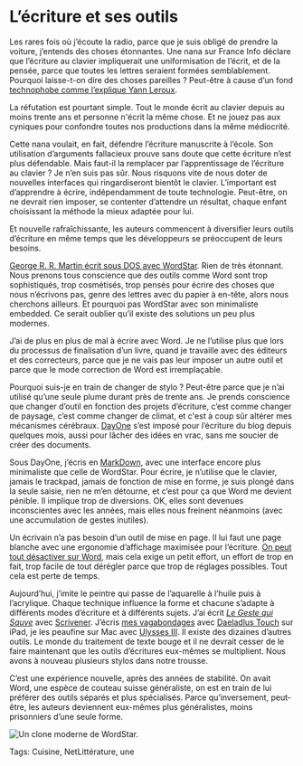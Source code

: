 # L’écriture et ses outils

Les rares fois où j’écoute la radio, parce que je suis obligé de prendre la voiture, j’entends des choses étonnantes. Une nana sur France Info déclare que l’écriture au clavier impliquerait une uniformisation de l’écrit, et de la pensée, parce que toutes les lettres seraient formées semblablement. Pourquoi laisse-t-on dire des choses pareilles ? Peut-être à cause d’un fond [technophobe comme l’explique Yann Leroux](http://psychologik.blogspot.fr/2014/05/36-millions-et-de-technophobes.html).<span id="more-35633"></span>

La réfutation est pourtant simple. Tout le monde écrit au clavier depuis au moins trente ans et personne n'écrit la même chose. Et ne jouez pas aux cyniques pour confondre toutes nos productions dans la même médiocrité.

Cette nana voulait, en fait, défendre l’écriture manuscrite à l’école. Son utilisation d’arguments fallacieux prouve sans doute que cette écriture n’est plus défendable. Mais faut-il la remplacer par l’apprentissage de l’écriture au clavier ? Je n’en suis pas sûr. Nous risquons vite de nous doter de nouvelles interfaces qui ringardiseront bientôt le clavier. L’important est d’apprendre à écrire, indépendamment de toute technologie. Peut-être, on ne devrait rien imposer, se contenter d’attendre un résultat, chaque enfant choisissant la méthode la mieux adaptée pour lui.

Et nouvelle rafraîchissante, les auteurs commencent à diversifier leurs outils d’écriture en même temps que les développeurs se préoccupent de leurs besoins.

[George R. R. Martin écrit sous DOS avec WordStar](http://davidhewson.com/2014/05/15/so-game-of-thrones-is-written-in-wordstar/). Rien de très étonnant. Nous prenons tous conscience que des outils comme Word sont trop sophistiqués, trop cosmétisés, trop pensés pour écrire des choses que nous n’écrivons pas, genre des lettres avec du papier à en-tête, alors nous cherchons ailleurs. Et pourquoi pas WordStar avec son minimaliste embedded. Ce serait oublier qu’il existe des solutions un peu plus modernes.

J’ai de plus en plus de mal à écrire avec Word. Je ne l’utilise plus que lors du processus de finalisation d’un livre, quand je travaille avec des éditeurs et des correcteurs, parce que je ne vais pas leur imposer un autre outil et parce que le mode correction de Word est irremplaçable.

Pourquoi suis-je en train de changer de stylo ? Peut-être parce que je n’ai utilisé qu’une seule plume durant près de trente ans. Je prends conscience que changer d’outil en fonction des projets d’écriture, c’est comme changer de paysage, c’est comme changer de climat, et c'est à coup sûr altérer mes mécanismes cérébraux. [DayOne](http://dayoneapp.com/) s’est imposé pour l’écriture du blog depuis quelques mois, aussi pour lâcher des idées en vrac, sans me soucier de créer des documents.

Sous DayOne, j’écris en [MarkDown](http://fr.wikipedia.org/wiki/Markdown), avec une interface encore plus minimaliste que celle de WordStar. Pour écrire, je n’utilise que le clavier, jamais le trackpad, jamais de fonction de mise en forme, je suis plongé dans la seule saisie, rien ne m’en détourne, et c’est pour ça que Word me devient pénible. Il implique trop de diversions. OK, elles sont devenues inconscientes avec les années, mais elles nous freinent néanmoins (avec une accumulation de gestes inutiles).

Un écrivain n’a pas besoin d’un outil de mise en page. Il lui faut une page blanche avec une ergonomie d’affichage maximisée pour l’écriture. [On peut tout désactiver sur Word](http://blog.tcrouzet.com/2013/10/31/optimiser-word-pour-les-auteurs/), mais cela exige un petit effort, un effort de trop en fait, trop facile de tout dérégler parce que trop de réglages possibles. Tout cela est perte de temps.

Aujourd’hui, j’imite le peintre qui passe de l’aquarelle à l’huile puis à l’acrylique. Chaque technique influence la forme et chacune s’adapte à différents modes d’écriture et à différents sujets. J’ai écrit [*Le Geste qui Sauve*](http://blog.tcrouzet.com/le-geste-qui-sauve/) avec [Scrivener](http://blog.tcrouzet.com/2013/05/25/scrivener-le-traitement-de-texte-des-auteurs/). J’écris [mes vagabondages](http://blog.tcrouzet.com/tag/vagabondage/) avec [Daeladlus Touch](http://daedalusapp.com/) sur iPad, je les peaufine sur Mac avec [Ulysses III](http://www.ulyssesapp.com/). Il existe des dizaines d’autres outils. Le monde du traitement de texte bouge et il ne devrait cesser de le faire maintenant que les outils d’écritures eux-mêmes se multiplient. Nous avons à nouveau plusieurs stylos dans notre trousse.

C’est une expérience nouvelle, après des années de stabilité. On avait Word, une espèce de couteau suisse généraliste, on est en train de lui préférer des outils séparés et plus spécialisés. Parce qu’inversement, peut-être, les auteurs deviennent eux-mêmes plus généralistes, moins prisonniers d’une seule forme.

![Un clone moderne de WordStar.](http://blog.tcrouzet.comhttps://tcrouzet.com/images_tc/2014/05/wordstar-600x337.gif)



Tags: Cuisine, NetLittérature, une